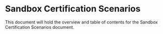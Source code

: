 # Sandbox Certification Scenarios
This document will hold the overview and table of contents for the Sandbox Certification Scenarios document.